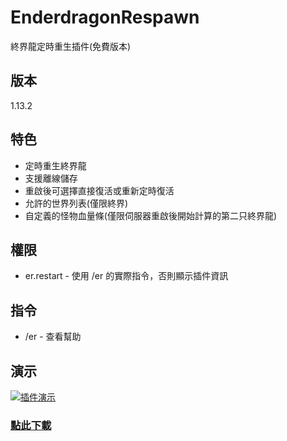 # EnderdragonRespawn
終界龍定時重生插件(免費版本)

## 版本
1.13.2

## 特色
- 定時重生終界龍
- 支援離線儲存
- 重啟後可選擇直接復活或重新定時復活
- 允許的世界列表(僅限終界)
- 自定義的怪物血量條(僅限伺服器重啟後開始計算的第二只終界龍)

## 權限
- er.restart - 使用 /er 的實際指令，否則顯示插件資訊

## 指令
- /er - 查看幫助

## 演示
  [![插件演示](https://img.youtube.com/vi/j1tFzn7V7-8/0.jpg)](https://youtu.be/j1tFzn7V7-8)

### [點此下載](http://gestyy.com/wNf0re)
